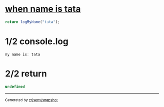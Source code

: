 # [when name is tata](../../log.test.js#L12)

```js
return logMyName("tata");
```

# 1/2 console.log

```console
my name is: tata
```

# 2/2 return

```js
undefined
```
---

<sub>
  Generated by <a href="https://github.com/jsenv/core/tree/main/packages/independent/snapshot">@jsenv/snapshot</a>
</sub>